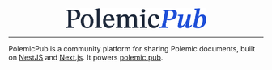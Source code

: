 <div align="center">
<img height="40" src="./frontend/public/logo.svg" alt=""/>
</div>

---

PolemicPub is a community platform for sharing Polemic documents, built on [NestJS](https://nestjs.com)
and [Next.js](https://nextjs.org). It powers [polemic.pub](https://polemic.pub).
